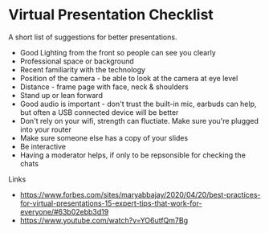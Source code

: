 # Virtual Presentation Checklist
A short list of suggestions for better presentations. 

- Good Lighting from the front so people can see you clearly
- Professional space or background 
- Recent familiarity with the technology
- Position of the camera - be able to look at the camera at eye level
- Distance - frame page with face, neck & shoulders
- Stand up or lean forward
- Good audio is important - don't trust the built-in mic, earbuds can help, but often a USB connected device will be better
- Don't rely on your wifi, strength can fluctiate. Make sure you're plugged into your router
- Make sure someone else has a copy of your slides
- Be interactive
- Having a moderator helps, if only to be repsonsible for checking the chats


Links
- https://www.forbes.com/sites/maryabbajay/2020/04/20/best-practices-for-virtual-presentations-15-expert-tips-that-work-for-everyone/#63b02ebb3d19
- https://www.youtube.com/watch?v=YO6utfQm7Bg
